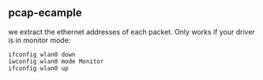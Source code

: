 pcap-ecample
------------
we extract the ethernet addresses of each packet. Only works if your driver is in monitor mode:

```
ifconfig wlan0 down
iwconfig wlan0 mode Monitor
ifconfig wlan0 up
```
